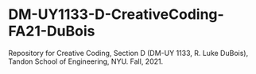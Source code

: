 # DM-UY1133-D-CreativeCoding-FA21-DuBois
Repository for Creative Coding, Section D (DM-UY 1133, R. Luke DuBois), Tandon School of Engineering, NYU. Fall, 2021.
